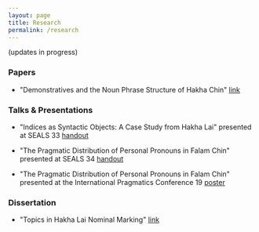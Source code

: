 ```yaml
---
layout: page
title: Research
permalink: /research
---
```


(updates in progress)

### Papers

 - "Demonstratives and the Noun Phrase Structure of Hakha Chin" [link](https://doi.org/10.14434/iwpsalc2019.v1i1.27454)


### Talks & Presentations

- "Indices as Syntactic Objects: A Case Study from Hakha Lai" presented at SEALS 33 [handout](assets/pdf/wamsley_seals33)

- "The Pragmatic Distribution of Personal Pronouns in Falam Chin" presented at SEALS 34 [handout](assets/pdf/wamsley_2025_seals34_slides_final)

- "The Pragmatic Distribution of Personal Pronouns in Falam Chin" presented at the International Pragmatics Conference 19 [poster](assets/pdf/wamsley_2025_falam_pronouns_poster_ipra_19)


### Dissertation
 
 - "Topics in Hakha Lai Nominal Marking" [link](assets/pdf/wamsley_dissertation.pdf)